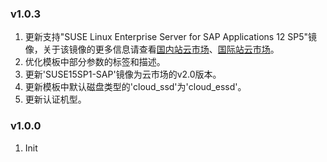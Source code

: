 ### v1.0.3 
 1. 更新支持"SUSE Linux Enterprise Server for SAP Applications 12 SP5"镜像，关于该镜像的更多信息请查看[国内站云市场](https://market.aliyun.com/products/57742013/cmjj00043113.html)、[国际站云市场](https://marketplace.alibabacloud.com/products/56732001/_em_SUSE_em_em_Linux_em_em_Enterprise_em_em_Server_em_for_SAP_Applications_12_SP5-sgcmjj00024959.html)。
 2. 优化模板中部分参数的标签和描述。
 3. 更新'SUSE15SP1-SAP'镜像为云市场的v2.0版本。
 4. 更新模板中默认磁盘类型的'cloud_ssd'为'cloud_essd'。
 5. 更新认证机型。

### v1.0.0
1. Init

